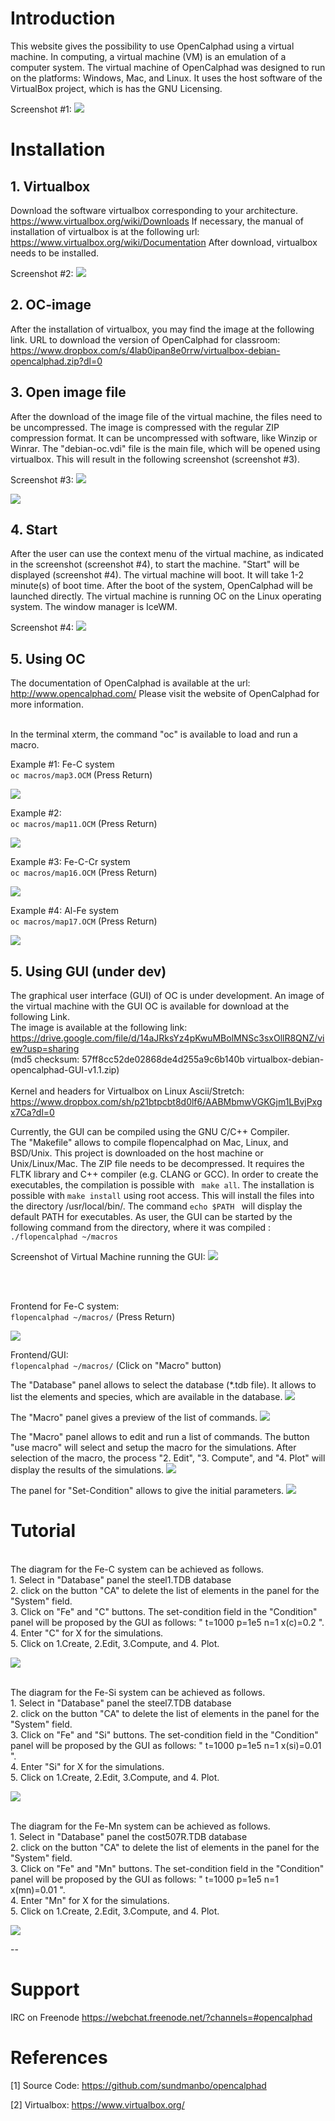 

# Introduction
This website gives the possibility to use OpenCalphad using a virtual machine. In computing, a virtual machine (VM) is an emulation of a computer system.  The virtual machine of OpenCalphad was designed to run on the platforms: Windows, Mac, and Linux. It uses the host software of the VirtualBox project, which is has the GNU Licensing. 

Screenshot #1: ![](https://raw.githubusercontent.com/lusamek/OpenCalphad/master/OC-Screen1.jpg)

# Installation
## 1. Virtualbox
Download the software virtualbox corresponding to your architecture. https://www.virtualbox.org/wiki/Downloads
If necessary, the manual of installation of virtualbox is at the following url: https://www.virtualbox.org/wiki/Documentation
After download, virtualbox needs to be installed.  

Screenshot #2:
![](https://raw.githubusercontent.com/lusamek/OpenCalphad/master/Guide-OC-VB-P01.jpg)




## 2. OC-image 
After the installation of virtualbox, you may find the image at the following link.
URL to download the version of OpenCalphad for classroom: https://www.dropbox.com/s/4lab0ipan8e0rrw/virtualbox-debian-opencalphad.zip?dl=0



## 3. Open image file
After the download of the image file of the virtual machine, the files need to be uncompressed. The image is compressed with the regular ZIP compression format. It can be uncompressed with software, like Winzip or Winrar. The "debian-oc.vdi" file is the main file, which will be opened using virtualbox. This will result in the following screenshot (screenshot #3). 

Screenshot #3:
![](https://raw.githubusercontent.com/lusamek/OpenCalphad/master/Guide-OC-VM-P01.jpg)

![](https://raw.githubusercontent.com/lusamek/OpenCalphad/master/vdi-image-explorer.png)




## 4. Start 
After the user can use the context menu of the virtual machine, as indicated in the screenshot (screenshot #4), to start the machine. "Start" will be displayed (screenshot #4). The virtual machine will boot. It will take 1-2 minute(s) of boot time. After the boot of the system, OpenCalphad will be launched directly. The virtual machine is running OC on the Linux operating system. The window manager is IceWM. 

Screenshot #4:
![](https://raw.githubusercontent.com/lusamek/OpenCalphad/master/Guide-OC-VM-P02.jpg)




## 5. Using OC
The documentation of OpenCalphad is available at the url: http://www.opencalphad.com/
Please visit the website of OpenCalphad for more information. 
<br/>
<br/>

In the terminal xterm, the command "oc" is available to load and run a macro. 

Example #1: Fe-C system <br/>
` oc macros/map3.OCM ` 
(Press Return)

![](https://raw.githubusercontent.com/lusamek/OpenCalphad/master/Example-OC6-Fe-C-map3.jpg)
<br/>


Example #2: <br/>
` oc macros/map11.OCM ` 
(Press Return)

![](https://raw.githubusercontent.com/lusamek/OpenCalphad/master/Example-OC6-Fe-C-map11.jpg)
<br/>


Example #3: Fe-C-Cr system <br/>
` oc macros/map16.OCM ` 
(Press Return)

![](https://raw.githubusercontent.com/lusamek/OpenCalphad/master/Example-OC6-map16.jpg)
<br/>



Example #4: Al-Fe system <br/>
` oc macros/map17.OCM ` 
(Press Return)

![](https://raw.githubusercontent.com/lusamek/OpenCalphad/master/Example-OC6-Fe-C-map17.jpg)
<br/>



## 5. Using GUI (under dev)

The graphical user interface (GUI) of OC is under development. 
An image of the virtual machine with the GUI OC is available for download at the following Link. 
<br> 
The image is available at the following link: https://drive.google.com/file/d/14aJRksYz4pKwuMBolMNSc3sxOllR8QNZ/view?usp=sharing  <br/>
(md5 checksum: 57ff8cc52de02868de4d255a9c6b140b virtualbox-debian-opencalphad-GUI-v1.1.zip) <br/>
<br>
Kernel and headers for Virtualbox on Linux Ascii/Stretch: https://www.dropbox.com/sh/p21btpcbt8d0lf6/AABMbmwVGKGjm1LBvjPxgx7Ca?dl=0
<br/>

Currently, the GUI can be compiled using the GNU C/C++ Compiler.  
The "Makefile" allows to compile flopencalphad on Mac, Linux, and BSD/Unix. 
This project is downloaded on the host machine or Unix/Linux/Mac. 
The ZIP file needs to be decompressed. It requires the FLTK library and C++ compiler (e.g. CLANG or GCC). 
In order to create the executables, the compilation is possible with ` make all`. 
The installation is possible with ` make install ` using root access. This will install the files into the directory /usr/local/bin/. The command `echo $PATH ` will display the default PATH for executables.  As user, the GUI can be started by the following command from the directory, where it was compiled : 
` ./flopencalphad ~/macros   ` 


Screenshot of Virtual Machine running the GUI:
![](https://raw.githubusercontent.com/lusamek/OpenCalphad/master/gui-vm-oc-screenshot-1.png)


<br/>
<br/>


Frontend for Fe-C system:<br/>
` flopencalphad ~/macros/ ` 
(Press Return) <br/>


![](https://raw.githubusercontent.com/lusamek/OpenCalphad/master/flopencalphad-2.png)
<br/>

Frontend/GUI: <br/>
` flopencalphad ~/macros/ ` 
(Click on "Macro" button) <br/>


The "Database" panel allows to select the database (*.tdb file). It allows to list the elements and species, which are available in the database.
![](https://raw.githubusercontent.com/lusamek/OpenCalphad/master/flopencalphad-3.png)

The "Macro" panel gives a preview of the list of commands.
![](https://raw.githubusercontent.com/lusamek/OpenCalphad/master/flopencalphad-8.png)

The "Macro" panel allows to edit and run a list of commands. The button "use macro" will select and setup the macro for the simulations. After selection of the macro, the process "2. Edit", "3. Compute", and "4. Plot" will display the results of the simulations. 
![](https://raw.githubusercontent.com/lusamek/OpenCalphad/master/flopencalphad-4.png)

The panel for "Set-Condition" allows to give the initial parameters.
![](https://raw.githubusercontent.com/lusamek/OpenCalphad/master/flopencalphad-5.png)


# Tutorial

<br/>
The diagram for the Fe-C system can be achieved as follows. <br/>
1. Select in "Database" panel the steel1.TDB database <br/>
2. click on the button "CA" to delete the list of elements in the panel for the "System" field. <br/>
3. Click on "Fe" and "C" buttons. The set-condition field in the "Condition" panel will be proposed by the GUI as follows: " t=1000 p=1e5 n=1 x(c)=0.2 ".<br/>
4. Enter "C" for X for the simulations. <br/>
5. Click on 1.Create, 2.Edit, 3.Compute, and 4. Plot. <br/>

![](https://raw.githubusercontent.com/lusamek/OpenCalphad/master/flopencalphad-5.png)
<br/>



<br/>
The diagram for the Fe-Si system can be achieved as follows. <br/>
1. Select in "Database" panel the steel7.TDB database <br/>
2. click on the button "CA" to delete the list of elements in the panel for the "System" field. <br/>
3. Click on "Fe" and "Si" buttons. The set-condition field in the "Condition" panel will be proposed by the GUI as follows: " t=1000 p=1e5 n=1 x(si)=0.01 ".<br/>
4. Enter "Si" for X for the simulations. <br/>
5. Click on 1.Create, 2.Edit, 3.Compute, and 4. Plot. <br/>

![](https://raw.githubusercontent.com/lusamek/OpenCalphad/master/flopencalphad-6.png)
<br/>

<br/>
The diagram for the Fe-Mn system can be achieved as follows. <br/>
1. Select in "Database" panel the cost507R.TDB database <br/>
2. click on the button "CA" to delete the list of elements in the panel for the "System" field. <br/>
3. Click on "Fe" and "Mn" buttons. The set-condition field in the "Condition" panel will be proposed by the GUI as follows: " t=1000 p=1e5 n=1 x(mn)=0.01 ".<br/>
4. Enter "Mn" for X for the simulations. <br/>
5. Click on 1.Create, 2.Edit, 3.Compute, and 4. Plot. <br/>

![](https://raw.githubusercontent.com/lusamek/OpenCalphad/master/flopencalphad-7.png)
<br/>



--
# Support 

IRC on Freenode
https://webchat.freenode.net/?channels=#opencalphad

# References

[1] Source Code: https://github.com/sundmanbo/opencalphad

[2] Virtualbox: https://www.virtualbox.org/

